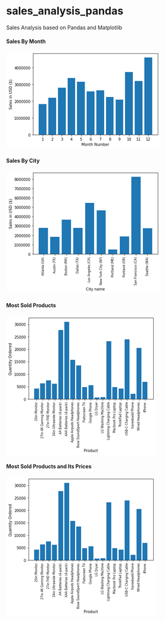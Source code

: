 # sales_analysis_pandas
Sales Analysis based on Pandas and Matplotlib

#### Sales By Month
![](images/sales_month.png)

#### Sales By City
![](images/salest_city.png)

#### Most Sold Products
![](images/sales_most_sold_products.png)

#### Most Sold Products and Its Prices
![](images/sales_most_sold_products.png)
